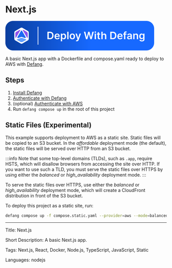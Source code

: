 # Next.js

[![1-click-deploy](https://raw.githubusercontent.com/DefangLabs/defang-assets/main/Logos/Buttons/SVG/deploy-with-defang.svg)](https://portal.defang.dev/redirect?url=https%3A%2F%2Fgithub.com%2Fnew%3Ftemplate_name%3Dsample-nextjs-template%26template_owner%3DDefangSamples)

A basic Next.js app with a Dockerfile and compose.yaml ready to deploy to AWS with [Defang](https://defang.io).

## Steps

1. [Install Defang](https://docs.defang.io/docs/getting-started/installing)
2. [Authenticate with Defang](https://docs.defang.io/docs/getting-started/authenticating)
3. (optional) [Authenticate with AWS](https://docs.aws.amazon.com/cli/latest/userguide/cli-chap-configure.html)
4. Run `defang compose up` in the root of this project

## Static Files (Experimental)

This example supports deployment to AWS as a static site. Static files will be copied to an S3 bucket. In the _affordable_
deployment mode (the default), the static files will be served over HTTP from an S3 bucket.

:::info
Note that some top-level domains (TLDs), such as `.app`, require HSTS, which will disallow browsers from accessing the site over HTTP. If you want to use such a TLD, you must serve the static files over HTTPS by using either the _balanced_ or _high_availability_ deployment mode.
:::

To serve the static files over HTTPS, use either the _balanced_ or _high_availability_ deployment mode, which will create a CloudFront distribution in front of the S3 bucket.

To deploy this project as a static site, run:

```bash
defang compose up -f compose.static.yaml --provider=aws --mode=balanced
```

---

Title: Next.js

Short Description: A basic Next.js app.

Tags: Next.js, React, Docker, Node.js, TypeScript, JavaScript, Static

Languages: nodejs
